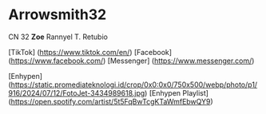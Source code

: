 # Arrowsmith32
CN 32 **Zoe** Rannyel T. Retubio

[TikTok] (https://www.tiktok.com/en/)
[Facebook] (https://www.facebook.com/)
[Messenger] (https://www.messenger.com/)

[Enhypen] (https://static.promediateknologi.id/crop/0x0:0x0/750x500/webp/photo/p1/916/2024/07/12/FotoJet-3434989618.jpg)
[Enhypen Playlist] (https://open.spotify.com/artist/5t5FqBwTcgKTaWmfEbwQY9)
